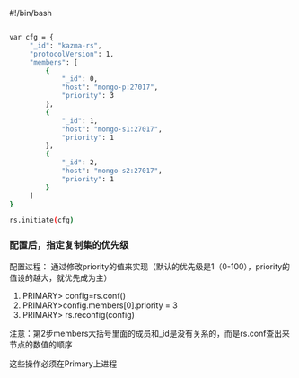 #!/bin/bash

``` bash

var cfg = {
     "_id": "kazma-rs",
     "protocolVersion": 1,
     "members": [
         {
             "_id": 0,
             "host": "mongo-p:27017",
             "priority": 3
         },
         {
             "_id": 1,
             "host": "mongo-s1:27017",
             "priority": 1
         },
         {
             "_id": 2,
             "host": "mongo-s2:27017",
             "priority": 1
         }
     ]
}

rs.initiate(cfg)
```

### 配置后，指定复制集的优先级

配置过程：
通过修改priority的值来实现（默认的优先级是1（0-100），priority的值设的越大，就优先成为主）

1. PRIMARY> config=rs.conf()
2. PRIMARY>config.members[0].priority = 3
3. PRIMARY> rs.reconfig(config)

注意：第2步members大括号里面的成员和_id是没有关系的，而是rs.conf查出来节点的数值的顺序

这些操作必须在Primary上进程
